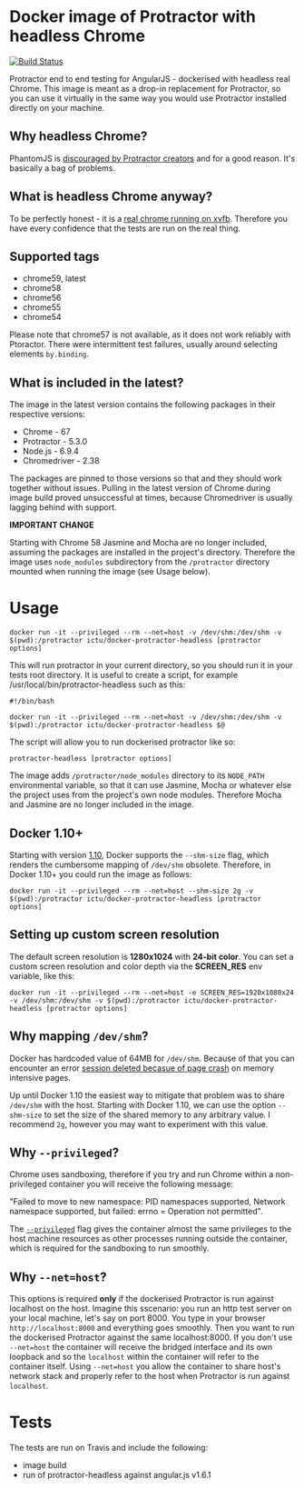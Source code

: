 # Docker image of Protractor with headless Chrome

[![Build Status](https://travis-ci.org/jciolek/docker-protractor-headless.svg?branch=master)](https://travis-ci.org/jciolek/docker-protractor-headless)

Protractor end to end testing for AngularJS - dockerised with headless real Chrome. This image is meant as a drop-in replacement for Protractor, so you can use it virtually in the same way you would use Protractor installed directly on your machine.

## Why headless Chrome?

PhantomJS is [discouraged by Protractor creators](https://angular.github.io/protractor/#/browser-setup#setting-up-phantomjs) and for a good reason. It's basically a bag of problems.

## What is headless Chrome anyway?

To be perfectly honest - it is a [real chrome running on xvfb](http://tobyho.com/2015/01/09/headless-browser-testing-xvfb/). Therefore you have every confidence that the tests are run on the real thing.

## Supported tags

* chrome59, latest
* chrome58
* chrome56
* chrome55
* chrome54

Please note that chrome57 is not available, as it does not work reliably with Ptoractor. There were intermittent test failures, usually around selecting elements `by.binding`.

## What is included in the latest?

The image in the latest version contains the following packages in their respective versions:

* Chrome - 67
* Protractor - 5.3.0
* Node.js - 6.9.4
* Chromedriver - 2.38

The packages are pinned to those versions so that and they should work together without issues. Pulling in the latest version of Chrome during image build proved unsuccessful at times, because Chromedriver is usually lagging behind with support.

**IMPORTANT CHANGE**

Starting with Chrome 58 Jasmine and Mocha are no longer included, assuming the packages are installed in the project's directory. Therefore the image uses `node_modules` subdirectory from the `/protractor` directory mounted when running the image (see Usage below).

# Usage

```
docker run -it --privileged --rm --net=host -v /dev/shm:/dev/shm -v $(pwd):/protractor ictu/docker-protractor-headless [protractor options]
```

This will run protractor in your current directory, so you should run it in your tests root directory. It is useful to create a script, for example /usr/local/bin/protractor-headless such as this:

```
#!/bin/bash

docker run -it --privileged --rm --net=host -v /dev/shm:/dev/shm -v $(pwd):/protractor ictu/docker-protractor-headless $@
```

The script will allow you to run dockerised protractor like so:

```
protractor-headless [protractor options]
```

The image adds `/protractor/node_modules` directory to its `NODE_PATH` environmental variable, so that it can use Jasmine, Mocha or whatever else the project uses from the project's own node modules. Therefore Mocha and Jasmine are no longer included in the image.

## Docker 1.10+

Starting with version [1.10](https://docs.docker.com/release-notes/docker-engine/#1100-2016-02-04), Docker supports the `--shm-size` flag, which renders the cumbersome mapping of `/dev/shm` obsolete. Therefore, in Docker 1.10+ you could run the image as follows:

```
docker run -it --privileged --rm --net=host --shm-size 2g -v $(pwd):/protractor ictu/docker-protractor-headless [protractor options]
```

## Setting up custom screen resolution

The default screen resolution is **1280x1024** with **24-bit color**. You can set a custom screen resolution and color depth via the **SCREEN_RES** env variable, like this:
```
docker run -it --privileged --rm --net=host -e SCREEN_RES=1920x1080x24 -v /dev/shm:/dev/shm -v $(pwd):/protractor ictu/docker-protractor-headless [protractor options]
```


## Why mapping `/dev/shm`?

Docker has hardcoded value of 64MB for `/dev/shm`. Because of that you can encounter an error [session deleted becasue of page crash](https://bugs.chromium.org/p/chromedriver/issues/detail?id=1097) on memory intensive pages.

Up until Docker 1.10 the easiest way to mitigate that problem was to share `/dev/shm` with the host. Starting with Docker 1.10, we can use the option `--shm-size` to set the size of the shared memory to any arbitrary value. I recommend `2g`, however you may want to experiment with this value.


## Why `--privileged`?

Chrome uses sandboxing, therefore if you try and run Chrome within a non-privileged container you will receive the following message:

"Failed to move to new namespace: PID namespaces supported, Network namespace supported, but failed: errno = Operation not permitted".

The [`--privileged`](https://docs.docker.com/engine/reference/run/#runtime-privilege-and-linux-capabilities) flag gives the container almost the same privileges to the host machine resources as other processes running outside the container, which is required for the sandboxing to run smoothly.

## Why `--net=host`?

This options is required **only** if the dockerised Protractor is run against localhost on the host. Imagine this sscenario: you run an http test server on your local machine, let's say on port 8000. You type in your browser `http://localhost:8000` and everything goes smoothly. Then you want to run the dockerised Protractor against the same localhost:8000. If you don't use `--net=host` the container will receive the bridged interface and its own loopback and so the `localhost` within the container will refer to the container itself. Using `--net=host` you allow the container to share host's network stack and properly refer to the host when Protractor is run against `localhost`.

# Tests
The tests are run on Travis and include the following:

* image build
* run of protractor-headless against angular.js v1.6.1
